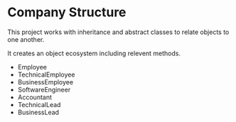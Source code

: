 # Company Structure
This project works with inheritance and abstract classes to relate objects to one another.  
  
It creates an object ecosystem including relevent methods.  
* Employee
* TechnicalEmployee
* BusinessEmployee
* SoftwareEngineer
* Accountant
* TechnicalLead
* BusinessLead
